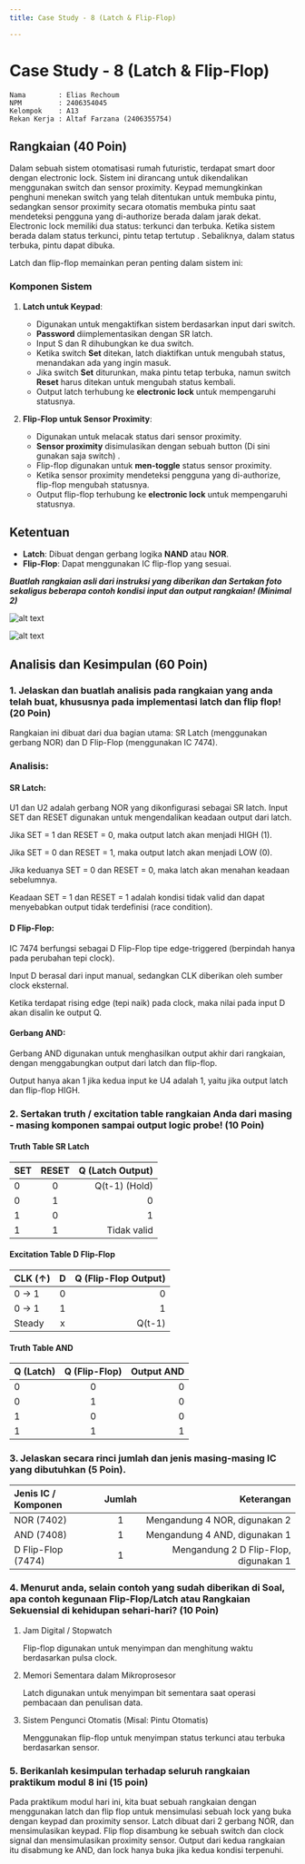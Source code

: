 ```yaml
---
title: Case Study - 8 (Latch & Flip-Flop)

---
```


# Case Study - 8 (Latch & Flip-Flop)

```
Nama        : Elias Rechoum
NPM         : 2406354045
Kelompok    : A13
Rekan Kerja : Altaf Farzana (2406355754)
```

## Rangkaian (40 Poin)

Dalam sebuah sistem otomatisasi rumah futuristic, terdapat smart door dengan electronic lock. Sistem ini dirancang untuk dikendalikan menggunakan switch dan sensor proximity. Keypad memungkinkan penghuni menekan switch yang telah ditentukan untuk membuka pintu, sedangkan sensor proximity secara otomatis membuka pintu saat mendeteksi pengguna yang di-authorize berada dalam jarak dekat. Electronic lock memiliki dua status: terkunci dan terbuka. Ketika sistem berada dalam status terkunci, pintu tetap tertutup . Sebaliknya, dalam status terbuka, pintu dapat dibuka. 

Latch dan flip-flop memainkan peran penting dalam sistem ini:


### Komponen Sistem
1. **Latch untuk Keypad**:
    - Digunakan untuk mengaktifkan sistem berdasarkan input dari switch.
    - **Password** diimplementasikan dengan SR latch.
    - Input S dan R dihubungkan ke dua switch.
    - Ketika switch **Set** ditekan, latch diaktifkan untuk mengubah status, menandakan ada yang ingin masuk.
    - Jika switch **Set** diturunkan, maka pintu tetap terbuka, namun switch **Reset** harus ditekan untuk mengubah status kembali.
    - Output latch terhubung ke **electronic lock** untuk mempengaruhi statusnya.

2. **Flip-Flop untuk Sensor Proximity**:
    - Digunakan untuk melacak status dari sensor proximity.
    - **Sensor proximity** disimulasikan dengan sebuah button (Di sini gunakan saja switch) .
    - Flip-flop digunakan untuk **men-toggle** status sensor proximity.
    - Ketika sensor proximity mendeteksi pengguna yang di-authorize, flip-flop mengubah statusnya.
    - Output flip-flop terhubung ke **electronic lock** untuk mempengaruhi statusnya.

## Ketentuan
- **Latch**: Dibuat dengan gerbang logika **NAND** atau **NOR**.
- **Flip-Flop**: Dapat menggunakan IC flip-flop yang sesuai.

***Buatlah rangkaian asli dari instruksi yang diberikan dan Sertakan foto sekaligus beberapa contoh kondisi input dan output rangkaian! (Minimal 2)***

![alt text](<WhatsApp Image 2025-04-23 at 11.38.11_c5c4252b.jpg>)

![alt text](<WhatsApp Image 2025-04-23 at 11.38.14_0453ae20.jpg>)



## Analisis dan Kesimpulan (60 Poin)

### 1. Jelaskan dan buatlah analisis pada rangkaian yang anda telah buat, khususnya pada implementasi latch dan flip flop! (20 Poin)

Rangkaian ini dibuat dari dua bagian utama: SR Latch (menggunakan gerbang NOR) dan D Flip-Flop (menggunakan IC 7474).

### Analisis:

#### SR Latch:

U1 dan U2 adalah gerbang NOR yang dikonfigurasi sebagai SR latch. Input SET dan RESET digunakan untuk mengendalikan keadaan output dari latch.

Jika SET = 1 dan RESET = 0, maka output latch akan menjadi HIGH (1).

Jika SET = 0 dan RESET = 1, maka output latch akan menjadi LOW (0).

Jika keduanya SET = 0 dan RESET = 0, maka latch akan menahan keadaan sebelumnya.

Keadaan SET = 1 dan RESET = 1 adalah kondisi tidak valid dan dapat menyebabkan output tidak terdefinisi (race condition).

#### D Flip-Flop:

IC 7474 berfungsi sebagai D Flip-Flop tipe edge-triggered (berpindah hanya pada perubahan tepi clock).

Input D berasal dari input manual, sedangkan CLK diberikan oleh sumber clock eksternal.

Ketika terdapat rising edge (tepi naik) pada clock, maka nilai pada input D akan disalin ke output Q.

#### Gerbang AND:

Gerbang AND digunakan untuk menghasilkan output akhir dari rangkaian, dengan menggabungkan output dari latch dan flip-flop.

Output hanya akan 1 jika kedua input ke U4 adalah 1, yaitu jika output latch dan flip-flop HIGH.

### 2. Sertakan truth / excitation table rangkaian Anda dari masing - masing komponen sampai output logic probe! (10 Poin)

#### Truth Table SR Latch

|SET | RESET | Q (Latch Output)|
|:---|:---:|---:|
|0 | 0 | Q(t-1) (Hold)|
|0 | 1 | 0|
|1 | 0 | 1|
|1 | 1 | Tidak valid|

#### Excitation Table D Flip-Flop

|CLK (↑) | D | Q (Flip-Flop Output)|
|:---|:---:|---:|
|0 → 1 | 0 | 0|
|0 → 1 | 1 | 1|
|Steady | x | Q(t-1)|

#### Truth Table AND

|Q (Latch) | Q (Flip-Flop) | Output AND|
|:---|:---:|---:|
|0 | 0 | 0|
|0 | 1 | 0|
|1 | 0 | 0|
|1 | 1 | 1|


### 3. Jelaskan secara rinci jumlah dan jenis masing-masing IC yang dibutuhkan (5 Poin).

| Jenis IC / Komponen | Jumlah | Keterangan|
|:---|:---:|---:|
| NOR (7402) | 1 | Mengandung 4 NOR, digunakan 2|
| AND (7408) | 1 | Mengandung 4 AND, digunakan 1|
| D Flip-Flop (7474) | 1 | Mengandung 2 D Flip-Flop, digunakan 1|

### 4. Menurut anda, selain contoh yang sudah diberikan di Soal, apa contoh kegunaan Flip-Flop/Latch atau Rangkaian Sekuensial di kehidupan sehari-hari? (10 Poin)

1. Jam Digital / Stopwatch

    Flip-flop digunakan untuk menyimpan dan menghitung waktu berdasarkan pulsa clock.

2. Memori Sementara dalam Mikroprosesor

    Latch digunakan untuk menyimpan bit sementara saat operasi pembacaan dan penulisan data.

3. Sistem Pengunci Otomatis (Misal: Pintu Otomatis)

    Menggunakan flip-flop untuk menyimpan status terkunci atau terbuka berdasarkan sensor.

### 5. Berikanlah kesimpulan terhadap seluruh rangkaian praktikum modul 8 ini (15 poin)

Pada praktikum modul hari ini, kita buat sebuah rangkaian dengan menggunakan latch dan flip flop untuk mensimulasi sebuah lock yang buka dengan keypad dan proximity sensor. Latch dibuat dari 2 gerbang NOR, dan mensimulasikan keypad. Flip flop disambung ke sebuah switch dan clock signal dan mensimulasikan proximity sensor. Output dari kedua rangkaian itu disabmung ke AND, dan lock hanya buka jika kedua kondisi terpenuhi.